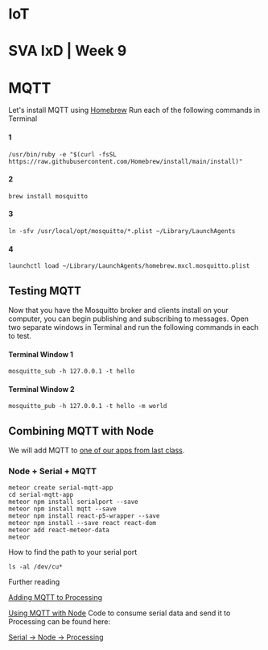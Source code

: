 # IoT

# SVA IxD | Week 9

# MQTT

Let's install MQTT using [Homebrew](http://brew.sh/) Run each of the following commands in Terminal

#### 1

    /usr/bin/ruby -e "$(curl -fsSL https://raw.githubusercontent.com/Homebrew/install/main/install)"

#### 2

    brew install mosquitto

#### 3

    ln -sfv /usr/local/opt/mosquitto/*.plist ~/Library/LaunchAgents

#### 4

    launchctl load ~/Library/LaunchAgents/homebrew.mxcl.mosquitto.plist

## Testing MQTT

Now that you have the Mosquitto broker and clients install on your computer, you can begin publishing and subscribing to messages. Open two separate windows in Terminal and run the following commands in each to test.

#### Terminal Window 1

    mosquitto_sub -h 127.0.0.1 -t hello

#### Terminal Window 2

    mosquitto_pub -h 127.0.0.1 -t hello -m world

## Combining MQTT with Node

We will add MQTT to [one of our apps from last class](https://github.com/areaofeffect/hello-world/tree/main/week8#building-some-isomorphic-javascript-apps).

### Node + Serial + MQTT

    meteor create serial-mqtt-app
    cd serial-mqtt-app
    meteor npm install serialport --save
    meteor npm install mqtt --save
    meteor npm install react-p5-wrapper --save
    meteor npm install --save react react-dom
    meteor add react-meteor-data
    meteor

How to find the path to your serial port

    ls -al /dev/cu*

Further reading

[Adding MQTT to Processing](https://github.com/256dpi/processing-mqtt)

[Using MQTT with Node](https://github.com/mqttjs/MQTT.js)
Code to consume serial data and send it to Processing can be found here:

[Serial -> Node -> Processing](https://github.com/areaofeffect/hello-world/tree/main/week9/in-class-apps)
